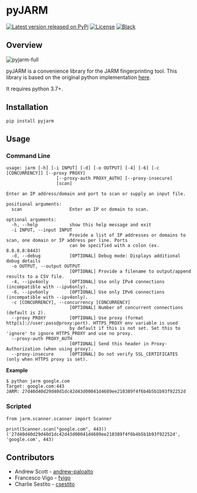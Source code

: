 # pyJARM

[![Latest version released on PyPi](https://img.shields.io/pypi/v/pyjarm.svg)](https://pypi.python.org/pypi/pyjarm)
[![License](https://img.shields.io/pypi/l/pyjarm)](https://github.com/PaloAltoNetworks/pyjarm/blob/main/LICENSE)
[![Black](https://img.shields.io/badge/code%20style-black-000000.svg)](https://github.com/psf/black)

## Overview

![pyjarm-full](https://user-images.githubusercontent.com/7642165/105419213-9f94f800-5c3e-11eb-80d2-df1a7fdab655.png)

pyJARM is a convenience library for the JARM fingerprinting tool. This library is based on the original python implementation [here](https://github.com/salesforce/jarm).

It requires python 3.7+.

## Installation
```
pip install pyjarm
```

## Usage

### Command Line
```
usage: jarm [-h] [-i INPUT] [-d] [-o OUTPUT] [-4] [-6] [-c [CONCURRENCY]] [--proxy PROXY]
                   [--proxy-auth PROXY_AUTH] [--proxy-insecure]
                   [scan]

Enter an IP address/domain and port to scan or supply an input file.

positional arguments:
  scan                  Enter an IP or domain to scan.

optional arguments:
  -h, --help            show this help message and exit
  -i INPUT, --input INPUT
                        Provide a list of IP addresses or domains to scan, one domain or IP address per line. Ports
                        can be specified with a colon (ex. 8.8.8.8:8443)
  -d, --debug           [OPTIONAL] Debug mode: Displays additional debug details
  -o OUTPUT, --output OUTPUT
                        [OPTIONAL] Provide a filename to output/append results to a CSV file.
  -4, --ipv4only        [OPTIONAL] Use only IPv4 connections (incompatible with --ipv6only).
  -6, --ipv6only        [OPTIONAL] Use only IPv6 connections (incompatible with --ipv4only).
  -c [CONCURRENCY], --concurrency [CONCURRENCY]
                        [OPTIONAL] Number of concurrent connections (default is 2).
  --proxy PROXY         [OPTIONAL] Use proxy (format http[s]://user:pass@proxy:port). HTTPS_PROXY env variable is used
                        by default if this is not set. Set this to 'ignore' to ignore HTTPS_PROXY and use no proxy.
  --proxy-auth PROXY_AUTH
                        [OPTIONAL] Send this header in Proxy-Authorization (when using proxy).
  --proxy-insecure      [OPTIONAL] Do not verify SSL_CERTIFICATES (only when HTTPS proxy is set).
```

**Example**
```
$ python jarm google.com
Target: google.com:443
JARM: 27d40d40d29d40d1dc42d43d00041d4689ee210389f4f6b4b5b1b93f92252d
```

### Scripted
```
from jarm.scanner.scanner import Scanner

print(Scanner.scan("google.com", 443))
('27d40d40d29d40d1dc42d43d00041d4689ee210389f4f6b4b5b1b93f92252d', 'google.com', 443)
```

## Contributors

- Andrew Scott - [andrew-paloalto](https://github.com/andrew-paloalto)
- Francesco Vigo - [fvigo](https://github.com/fvigo)
- Charlie Sestito - [csestito](http://github.com/csestito)